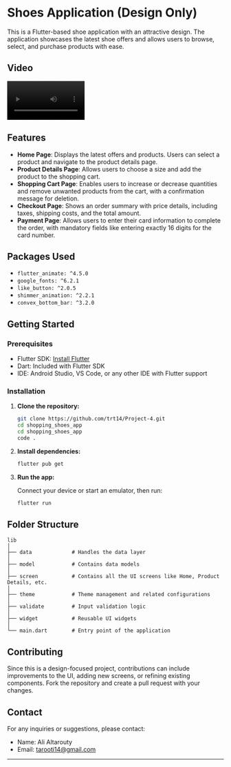 # Shoes Application (Design Only)

This is a Flutter-based shoe application with an attractive design. The application showcases the latest shoe offers and allows users to browse, select, and purchase products with ease.

## Video 

<video src="../shopping-ui.mp4" width=180><video/>
## Features

- **Home Page**: Displays the latest offers and products. Users can select a product and navigate to the product details page.
- **Product Details Page**: Allows users to choose a size and add the product to the shopping cart.
- **Shopping Cart Page**: Enables users to increase or decrease quantities and remove unwanted products from the cart, with a confirmation message for deletion.
- **Checkout Page**: Shows an order summary with price details, including taxes, shipping costs, and the total amount.
- **Payment Page**: Allows users to enter their card information to complete the order, with mandatory fields like entering exactly 16 digits for the card number.

## Packages Used

- `flutter_animate: ^4.5.0`
- `google_fonts: ^6.2.1`
- `like_button: ^2.0.5`
- `shimmer_animation: ^2.2.1`
- `convex_bottom_bar: ^3.2.0`

## Getting Started

### Prerequisites

- Flutter SDK: [Install Flutter](https://flutter.dev/docs/get-started/install)
- Dart: Included with Flutter SDK
- IDE: Android Studio, VS Code, or any other IDE with Flutter support

### Installation

1. **Clone the repository:**

    ```bash
    git clone https://github.com/trt14/Project-4.git
    cd shopping_shoes_app
    cd shopping_shoes_app
    code .
    ```

2. **Install dependencies:**

    ```bash
    flutter pub get
    ```

3. **Run the app:**

    Connect your device or start an emulator, then run:

    ```bash
    flutter run
    ```

## Folder Structure

```
lib
│
├── data             # Handles the data layer
│
├── model            # Contains data models
│
├── screen           # Contains all the UI screens like Home, Product Details, etc.
│
├── theme            # Theme management and related configurations
│
├── validate         # Input validation logic
│
├── widget           # Reusable UI widgets
│
└── main.dart        # Entry point of the application
```

## Contributing

Since this is a design-focused project, contributions can include improvements to the UI, adding new screens, or refining existing components. Fork the repository and create a pull request with your changes.


## Contact

For any inquiries or suggestions, please contact:

- Name: Ali Altarouty
- Email: tarooti14@gmail.com

---
